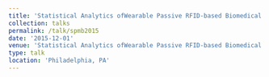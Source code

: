 ```yaml
---
title: 'Statistical Analytics ofWearable Passive RFID-based Biomedical Textile Monitors for Real-Time State Classification'
collection: talks
permalink: /talk/spmb2015
date: '2015-12-01'
venue: 'Statistical Analytics ofWearable Passive RFID-based Biomedical Textile Monitors for Real-Time State Classification. IEEE Signal Processing in Medicine and Biology (SPMB) Symposium Poster with Kapil Dandekar, Genevieve Dion, Tim Kurzweg, and Adam Fontecchio.'
type: talk
location: 'Philadelphia, PA'
---
```


